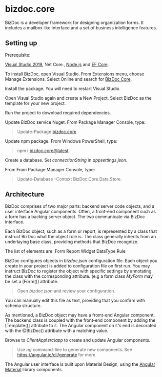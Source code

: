 # bizdoc.core

BizDoc is a developer framework for designing organization forms. It includes a mailbox like interface and a set of business intelligence features.

## Setting up

Prerequisite:

[Visual Studio 2019](https://visualstudio.microsoft.com/vs/), Net Core.,
[Node.js](https://nodejs.org/)
and [EF Core](https://docs.microsoft.com/en-us/ef/core/get-started/install/).

To install BizDoc, open Visual Studio. From Extensions menu, choose Manage Extensions. Select Online and search for [BizDoc Core](https://marketplace.visualstudio.com/items?itemName=Moding.BizDoc-Core).

Install the package. You will need to restart Visual Studio.

Open Visual Studio again and create a New Project. Select BizDoc as the template for your new project.

Run the project to download required dependencies.

Update BizDoc service Nuget. From Package Manager Console, type:

> Update-Package [bizdoc.core](https://www.nuget.org/packages/BizDoc.Core/)

Update npm package. From Windows PowerShell, type:

> npm i [bizdoc.core@latest](https://www.npmjs.com/package/bizdoc.core)

Create a database. Set _connectionString_ in _appsettings.json_. 

From From Package Manager Console, type:

> Update-Database -Context BizDoc.Core.Data.Store.

## Architecture

BizDoc comprises of two major parts: backend server code objects, and a user interface Angular components. Often, a front-end component such as a form has a backing server object. The two communicate via BizDoc interface.

Each BizDoc object, such as a form or report, is represented by a class that instruct BizDoc what the object role is. The class generally inherits from an underlaying base class, providing methods that BizDoc recognize.

The list of elements are:
Form
Report
Widget
DataType
Rule

BizDoc configures objects in _bizdoc.json_ configuration file. Each object you create in your project is added to configuration file on first run.
You may instruct BizDoc to register the object with specific settings by annotating the class with the corresponding attribute. (e.g a form class _MyForm_ may be set a \[Form()\] attribute.

> Open _bizdoc.json_ and review your configuration.

You can manually edit this file as text, providing that you confirm with schema structure.

As mentioned, a BizDoc object may have a fromt-end Angular component. The backend class is coupled with the front-end component by adding the \[Template()\] attribute to it. The Angular component on it's end is decorated with the @BizDoc() attribute with a matching value. 

Browse to _ClientApp\src\app_ to create and update Angular components.

> Use _ng_ command-line to generate new components. See https://angular.io/cli/generate for more. 

The Angular user interface is built upon Material Design, using the [Angular Material](https://material.angular.io/) library components.

